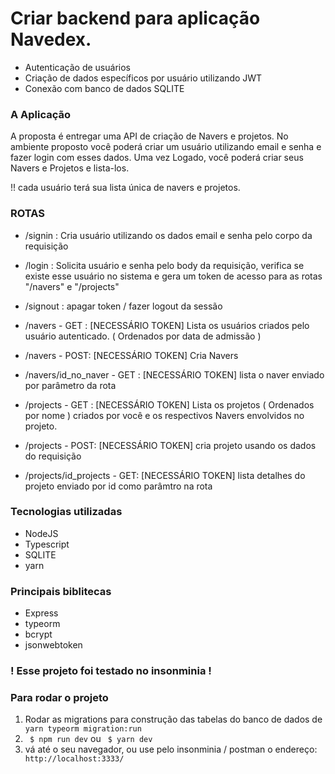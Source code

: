 # Criar backend para aplicação Navedex.
* Autenticação de usuários
* Criação de dados específicos por usuário utilizando JWT
* Conexão com banco de dados SQLITE
### A Aplicação
A proposta é entregar uma API de criação de Navers e projetos.
  No ambiente proposto você poderá criar um usuário utilizando email e senha e fazer login com esses dados.
  Uma vez Logado, você poderá criar seus Navers e Projetos e lista-los.

  !! cada usuário terá sua lista única de navers e projetos.
  
### ROTAS
* /signin : Cria usuário utilizando os dados email e senha pelo corpo da requisição
* /login : Solicita usuário e senha pelo body da requisição, verifica se existe esse usuário no sistema e gera um token de acesso para as rotas "/navers" e "/projects"
* /signout : apagar token / fazer logout da sessão
  
* /navers - GET : [NECESSÁRIO TOKEN] Lista os usuários criados pelo usuário autenticado. ( Ordenados por data de admissão )
* /navers - POST: [NECESSÁRIO TOKEN] Cria Navers
* /navers/id_no_naver - GET : [NECESSÁRIO TOKEN] lista o naver enviado por parâmetro da rota

* /projects - GET : [NECESSÁRIO TOKEN] Lista os projetos ( Ordenados por nome ) criados por você e os respectivos Navers envolvidos no projeto.
* /projects - POST: [NECESSÁRIO TOKEN] cria projeto usando os dados do requisição
* /projects/id_projects - GET: [NECESSÁRIO TOKEN] lista detalhes do projeto enviado por id como parâmtro na rota

### Tecnologias utilizadas
* NodeJS
* Typescript
* SQLITE
* yarn
  
### Principais biblitecas
* Express
* typeorm
* bcrypt
* jsonwebtoken

### ! Esse projeto foi testado no insonminia !

### Para rodar o projeto

1. Rodar as migrations para construção das tabelas do banco de dados de
   <code> yarn typeorm migration:run </code>
2. <code> $ npm run dev</code> ou <code> $ yarn dev</code>
1. vá até o seu navegador, ou use pelo insonminia / postman o endereço:
   <code> http://localhost:3333/ </code>


